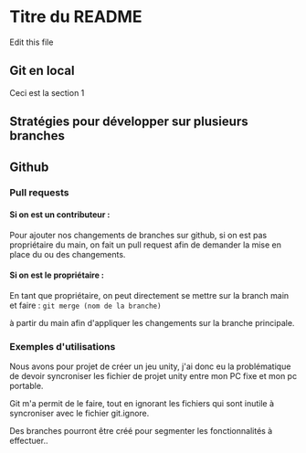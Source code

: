 # Titre du README
Edit this file

## Git en local

Ceci est la section 1


## Stratégies pour développer sur plusieurs branches



## Github 

### Pull requests

#### Si on est un contributeur : 
Pour ajouter nos changements de branches sur github, si on est pas propriétaire du main, on fait un pull request afin de demander la mise en place du ou des changements.   

#### Si on est le propriétaire : 
En tant que propriétaire, on peut directement se mettre sur la branch main et faire :
```git merge (nom de la branche)```

à partir du main afin d'appliquer les changements sur la branche principale.

### Exemples d'utilisations

Nous avons pour projet de créer un jeu unity, j'ai donc eu la problématique de devoir syncroniser les fichier de projet unity entre mon PC fixe et mon pc portable.

Git m'a permit de le faire, tout en ignorant les fichiers qui sont inutile à syncroniser avec le fichier git.ignore. 

Des branches pourront être créé pour segmenter les fonctionnalités à effectuer..
